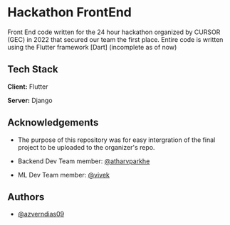 
# Hackathon FrontEnd

Front End code written for the 24 hour hackathon organized by CURSOR (GEC) in 2022 that secured our team the first place.
Entire code is written using the Flutter framework [Dart] (incomplete as of now)


## Tech Stack

**Client:** Flutter

**Server:** Django


## Acknowledgements

 - The purpose of this repository was for easy intergration of the final project to be uploaded to the organizer's repo.

 - Backend Dev Team member: [@atharvparkhe](https://github.com/atharvparkhe/atharvparkhe)
 - ML Dev Team member: [@vivek](https://github.com/atharvparkhe/atharvparkhe)


## Authors

- [@azverndias09](https://www.github.com/azverndias09)

